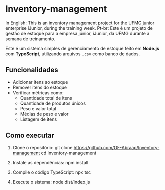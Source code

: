 # Inventory-management
In English: This is an inventory management project for the UFMG junior enterprise iJunior, during the training week. 
Pt-br: Este é um projeto de gestão de estoque para a empresa júnior, iJunior, da UFMG durante a semana de treinamento.


Este é um sistema simples de gerenciamento de estoque feito em **Node.js** com **TypeScript**, utilizando arquivos `.csv` como banco de dados.

## Funcionalidades

- Adicionar itens ao estoque
- Remover itens do estoque
- Verificar métricas como:
  - Quantidade total de itens
  - Quantidade de produtos únicos
  - Peso e valor total
  - Médias de peso e valor
  - Listagem de itens

## Como executar

1. Clone o repositório:
    git clone https://github.com/OF-Abraao/Inventory-management 
    cd Inventory-management

2. Instale as dependências: 
npm install

3. Compile o código TypeScript: 
npx tsc

4. Execute o sistema: 
node dist/index.js


 